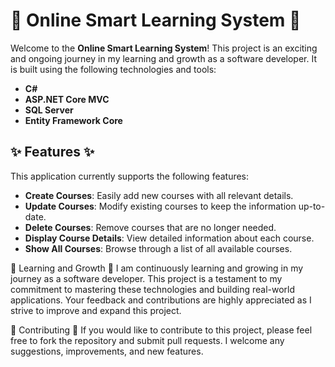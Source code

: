 # 🌟 Online Smart Learning System 🌟

Welcome to the **Online Smart Learning System**! This project is an exciting and ongoing journey in my learning and growth as a software developer. It is built using the following technologies and tools:

- **C#**
- **ASP.NET Core MVC**
- **SQL Server**
- **Entity Framework Core**

## ✨ Features ✨

This application currently supports the following features:

- **Create Courses**: Easily add new courses with all relevant details.
- **Update Courses**: Modify existing courses to keep the information up-to-date.
- **Delete Courses**: Remove courses that are no longer needed.
- **Display Course Details**: View detailed information about each course.
- **Show All Courses**: Browse through a list of all available courses.
  
🌱 Learning and Growth 🌱
I am continuously learning and growing in my journey as a software developer. This project is a testament to my commitment to mastering these technologies and building real-world applications. Your feedback and contributions are highly appreciated as I strive to improve and expand this project.

🤝 Contributing 🤝
If you would like to contribute to this project, please feel free to fork the repository and submit pull requests. I welcome any suggestions, improvements, and new features.

